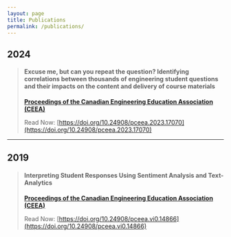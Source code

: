 ```yaml
---
layout: page
title: Publications
permalink: /publications/
---
```


## 2024

>#### **Excuse me, but can you repeat the question? Identifying correlations between thousands of engineering student questions and their impacts on the content and delivery of course materials**
>
>[**Proceedings of the Canadian Engineering Education Association (CEEA)**](https://ceea.ca/)
>
>Read Now: [https://doi.org/10.24908/pceea.2023.17070](https://doi.org/10.24908/pceea.2023.17070)

---

## 2019

>#### **Interpreting Student Responses Using Sentiment Analysis and Text-Analytics**
>
>[**Proceedings of the Canadian Engineering Education Association (CEEA)**](https://ceea.ca/)
>
>Read Now: [https://doi.org/10.24908/pceea.vi0.14866](https://doi.org/10.24908/pceea.vi0.14866)
